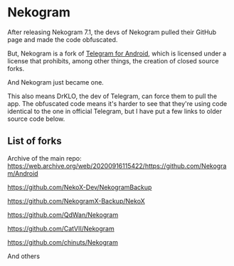 # Nekogram
After releasing Nekogram 7.1, the devs of Nekogram pulled their GitHub page and made the code obfuscated.

But, Nekogram is a fork of [Telegram for Android](https://www.github.com/drklo/Telegram), which is licensed under a license that prohibits, among other things, the creation of closed source forks.

And Nekogram just became one.

This also means DrKLO, the dev of Telegram, can force them to pull the app. The obfuscated code means it's harder to see that they're using code identical to the one in official Telegram, but I have put a few links to older source code below.
## List of forks
Archive of the main repo: https://web.archive.org/web/20200916115422/https://github.com/Nekogram/Android

https://github.com/NekoX-Dev/NekogramBackup

https://github.com/NekogramX-Backup/NekoX

https://github.com/QdWan/Nekogram

https://github.com/CatVII/Nekogram

https://github.com/chinuts/Nekogram

And others
